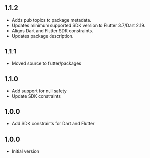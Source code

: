 ## 1.1.2

- Adds pub topics to package metadata.
- Updates minimum supported SDK version to Flutter 3.7/Dart 2.19.
- Aligns Dart and Flutter SDK constraints.
- Updates package description.

## 1.1.1

- Moved source to flutter/packages

## 1.1.0

- Add support for null safety
- Update SDK constraints

## 1.0.0

- Add SDK constraints for Dart and Flutter

## 1.0.0

- Initial version
